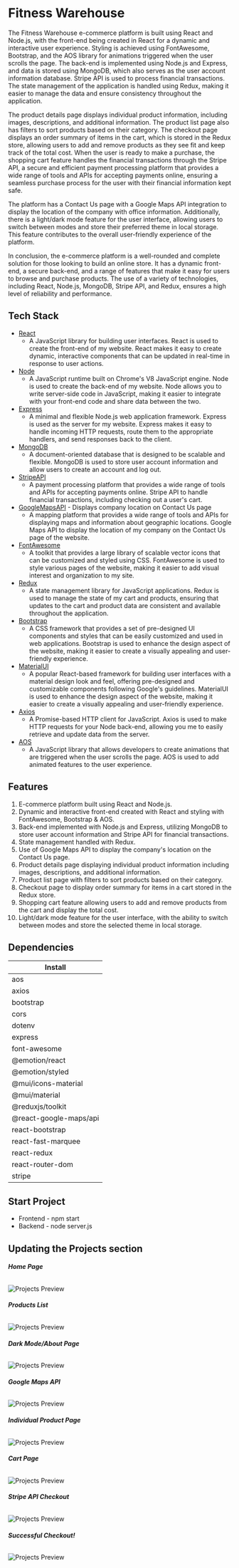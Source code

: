 # Fitness Warehouse

The Fitness Warehouse e-commerce platform is built using React and Node.js, with the front-end being created in React for a dynamic and interactive user experience. Styling is achieved using FontAwesome, Bootstrap, and the AOS library for animations triggered when the user scrolls the page. The back-end is implemented using Node.js and Express, and data is stored using MongoDB, which also serves as the user account information database. Stripe API is used to process financial transactions. The state management of the application is handled using Redux, making it easier to manage the data and ensure consistency throughout the application.

The product details page displays individual product information, including images, descriptions, and additional information. The product list page also has filters to sort products based on their category. The checkout page displays an order summary of items in the cart, which is stored in the Redux store, allowing users to add and remove products as they see fit and keep track of the total cost. When the user is ready to make a purchase, the shopping cart feature handles the financial transactions through the Stripe API, a secure and efficient payment processing platform that provides a wide range of tools and APIs for accepting payments online, ensuring a seamless purchase process for the user with their financial information kept safe.

The platform has a Contact Us page with a Google Maps API integration to display the location of the company with office information. Additionally, there is a light/dark mode feature for the user interface, allowing users to switch between modes and store their preferred theme in local storage. This feature contributes to the overall user-friendly experience of the platform.

In conclusion, the e-commerce platform is a well-rounded and complete solution for those looking to build an online store. It has a dynamic front-end, a secure back-end, and a range of features that make it easy for users to browse and purchase products. The use of a variety of technologies, including React, Node.js, MongoDB, Stripe API, and Redux, ensures a high level of reliability and performance.


## Tech Stack

* [React](https://reactjs.org/) 
    * A JavaScript library for building user interfaces. React is used to create the front-end of my website. React makes it easy to 
        create dynamic, interactive components that can be updated in real-time in response to user actions.
* [Node](https://nodejs.org/)
    * A JavaScript runtime built on Chrome's V8 JavaScript engine. Node is used to create the back-end of my website. Node allows you to
        write server-side code in JavaScript, making it easier to integrate with your front-end code and share data between the two.
* [Express](https://expressjs.com/)
    * A minimal and flexible Node.js web application framework. Express is used as the server for my website. Express makes it easy to
        handle incoming HTTP requests, route them to the appropriate handlers, and send responses back to the client.
* [MongoDB](https://www.mongodb.com/)
    * A document-oriented database that is designed to be scalable and flexible. MongoDB is used to store user account information and allow
        users to create an account and log out.
* [StripeAPI](https://stripe.com/)
    * A payment processing platform that provides a wide range of tools and APIs for accepting payments online. Stripe API to handle
        financial transactions, including checking out a user's cart.
* [GoogleMapsAPI](https://developers.google.com/maps) - Displays company location on Contact Us page
    * A mapping platform that provides a wide range of tools and APIs for displaying maps and information about geographic locations. Google
        Maps API to display the location of my company on the Contact Us page of the website.
* [FontAwesome](https://fontawesome.com/)
    * A toolkit that provides a large library of scalable vector icons that can be customized and styled using CSS. FontAwesome is used to
        style various pages of the website, making it easier to add visual interest and organization to my site.
* [Redux](https://redux.js.org/)
    * A state management library for JavaScript applications. Redux is used to manage the state of my cart and products, ensuring that
        updates to the cart and product data are consistent and available throughout the application.
* [Bootstrap](https://getbootstrap.com/)
    * A CSS framework that provides a set of pre-designed UI components and styles that can be easily customized and used in web
        applications. Bootstrap is used to enhance the design aspect of the website, making it easier to create a visually appealing and user-friendly experience.
* [MaterialUI](https://mui.com)
    * A popular React-based framework for building user interfaces with a material design look and feel, offering pre-designed and
        customizable components following Google's guidelines. MaterialUI is used to enhance the design aspect of the website, making 
        it easier to create a visually appealing and user-friendly experience.
* [Axios](https://axios-http.com/)
    * A Promise-based HTTP client for JavaScript. Axios is used to make HTTP requests for your Node back-end, allowing you me to easily
        retrieve and update data from the server.
* [AOS](https://michalsnik.github.io/aos/)
    * A JavaScript library that allows developers to create animations that are triggered when the user scrolls the page. AOS is used to
        add animated features to the user experience.



## Features

1. E-commerce platform built using React and Node.js.
2. Dynamic and interactive front-end created with React and styling with FontAwesome, Bootstrap & AOS.
3. Back-end implemented with Node.js and Express, utilizing MongoDB to store user account information and Stripe API for financial transactions.
4. State management handled with Redux.
5. Use of Google Maps API to display the company's location on the Contact Us page.
6. Product details page displaying individual product information including images, descriptions, and additional information.
7. Product list page with filters to sort products based on their category.
8. Checkout page to display order summary for items in a cart stored in the Redux store.
9. Shopping cart feature allowing users to add and remove products from the cart and display the total cost.
10. Light/dark mode feature for the user interface, with the ability to switch between modes and store the selected theme in local storage.


## Dependencies


|    Install   | 
| ------------- | 
|      aos     | 
|   axios      | 
|   bootstrap  | 
|   cors       | 
|   dotenv     |  
| express |  
| font-awesome |  
| @emotion/react |  
| @emotion/styled |  
| @mui/icons-material |  
| @mui/material|  
| @reduxjs/toolkit|   
| @react-google-maps/api|   
| react-bootstrap  |   
| react-fast-marquee |  
| react-redux |    
| react-router-dom |  
| stripe |  


## Start Project

 * Frontend - npm start
 * Backend - node server.js


## Updating the Projects section

###### **Home Page**
![Projects Preview](/README_images/Preview8.png)

###### **Products List**
![Projects Preview](/README_images/Preview9.png)

###### **Dark Mode/About Page**
![Projects Preview](/README_images/Preview7.png)

###### **Google Maps API**
![Projects Preview](/README_images/Preview6.png)

###### **Individual Product Page**
![Projects Preview](/README_images/Preview5.png)

###### **Cart Page**
![Projects Preview](/README_images/Preview2.png)

###### **Stripe API Checkout**
![Projects Preview](/README_images/Preview4.png)

###### **Successful Checkout!**
![Projects Preview](/README_images/Preview3.png)




